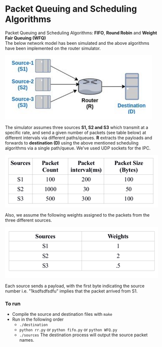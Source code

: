 # Packet Queuing and Scheduling Algorithms
Packet Queuing and Scheduling Algorithms: **FIFO**, **Round Robin** and **Weight Fair Queuing (WFQ)**  
The below network model has been simulated and the above algorithms have been implemented on the router simulator.  

<img src="images/structure.png"> </img>

The simulator assumes three sources **S1, S2 and S3** which transmit at a specific rate, and send a given number of packets (see table below) at different intervals via different paths/queues. **R** extracts the payloads and forwards to **destination (D)**   using the above mentioned scheduling algorithms via a single path/queue. We've used UDP sockets for the IPC.  

<img src="images/frequency.png"> </img>

Also, we assume the following weights assigned to the packets from the three different sources.  

<img src="images/weights.png"> </img>

Each source sends a payload, with the first byte indicating the source number i.e. "1ksdfsdfsdfu" implies that the packet arrived from S1.  

### To run
- Compile the source and destination files with `make`
- Run in the following order  
  - `./destination`
  - `python rr.py` or `python fifo.py` or `python WFQ.py`
  - `./sources`
The destination process will output the source packet names.
